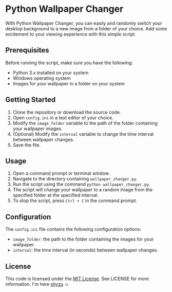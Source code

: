 # Python Wallpaper Changer

With Python Wallpaper Changer, you can easily and randomly switch your desktop background to a new image from a folder of your choice. Add some excitement to your viewing experience with this simple script.

## Prerequisites
Before running the script, make sure you have the following:
- Python 3.x installed on your system
- Windows operating system
- Images for your wallpaper in a folder on your system

## Getting Started
1. Clone the repository or download the source code.
2. Open `config.ini` in a text editor of your choice.
3. Modify the `image_folder` variable to the path of the folder containing your wallpaper images.
4. (Optional) Modify the `interval` variable to change the time interval between wallpaper changes.
5. Save the file.

## Usage
1. Open a command prompt or terminal window.
2. Navigate to the directory containing `wallpaper_changer.py`.
3. Run the script using the command `python wallpaper_changer.py`.
4. The script will change your wallpaper to a random image from the specified folder at the specified interval.
5. To stop the script, press `Ctrl + C` in the command prompt.

## Configuration
The `config.ini` file contains the following configuration options:
- `image_folder`: the path to the folder containing the images for your wallpaper.
- `interval`: the time interval (in seconds) between wallpaper changes.

## License
This code is licensed under the [MIT License](LICENSE). See LICENSE for more information.
I'm here [shyzu](https://github.com/lucky5isuru) ☺


